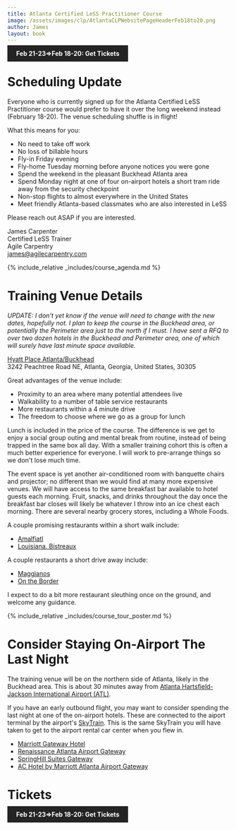```yaml
---
title: Atlanta Certified LeSS Practitioner Course
image: /assets/images/clp/AtlantaCLPWebsitePageHeaderFeb18to20.png
author: James
layout: book
---
```


<a class="wx-button" href="https://agilecarpentry.ticketspice.com/atlanta-metro-certified-less-practitioner-workshop-2023-q1" style="background:rgba(36,36,36,1);color:white;padding:10px 20px;text-decoration:none;font-weight:bold;" target="_blank">Feb 21-23=>Feb 18-20: Get Tickets</a>

# Scheduling Update

Everyone who is currently signed up for the Atlanta Certified LeSS Practitioner course would prefer to have it over the long weekend instead (February 18-20). The venue scheduling shuffle is in flight!

What this means for you:
* No need to take off work
* No loss of billable hours
* Fly-in Friday evening
* Fly-home Tuesday morning before anyone notices you were gone
* Spend the weekend in the pleasant Buckhead Atlanta area
* Spend Monday night at one of four on-airport hotels a short tram ride away from the security checkpoint
* Non-stop flights to almost everywhere in the United States
* Meet friendly Atlanta-based classmates who are also interested in LeSS

Please reach out ASAP if you are interested.

James Carpenter  
Certified LeSS Trainer  
Agile Carpentry  
[james@agilecarpentry.com](mailto:james@agilecarpentry.com)   

{% include_relative _includes/course_agenda.md %}



# Training Venue Details

*UPDATE: I don't yet know if the venue will need to change with the new dates, hopefully not. I plan to keep the course in the Buckhead area, or potentially the Perimeter area just to the north if I must. I have sent a RFQ to over two dozen hotels in the Buckhead and Perimeter area, one of which will surely have last minute space available.*

[Hyatt Place Atlanta/Buckhead](https://www.hyatt.com/en-US/hotel/georgia/hyatt-place-atlanta-buckhead/atlzb)  
3242 Peachtree Road NE, Atlanta, Georgia, United States, 30305  

Great advantages of the venue include:
* Proximity to an area where many potential attendees live
* Walkability to a number of table service restaurants
* More restaurants within a 4 minute drive
* The freedom to choose where we go as a group for lunch

Lunch is included in the price of the course. The difference is we get to enjoy a social group outing and mental break from routine, instead of being trapped in the same box all day. With a smaller training cohort this is often a much better experience for everyone. I will work to pre-arrange things so we don't lose much time.

The event space is yet another air-conditioned room with banquette chairs and projector; no different than we would find at many more expensive venues. We will have access to the same breakfast bar available to hotel guests each morning. Fruit, snacks, and drinks throughout the day once the breakfast bar closes will likely be whatever I throw into an ice chest each morning. There are several nearby grocery stores, including a Whole Foods.


A couple promising restaurants within a short walk include:
* [Amalfiatl](https://www.amalfiatl.com/)
* [Louisiana. Bistreaux](https://www.louisianabistreaux.com/)

A couple restaurants a short drive away include:
* [Maggianos](https://www.maggianos.com/menus/3368-peachtree-rd./lunch/)
* [On the Border](https://www.ontheborder.com/locations/buckhead/)

I expect to do a bit more restaurant sleuthing once on the ground, and welcome any guidance.

{% include_relative _includes/course_tour_poster.md %}

# Consider Staying On-Airport The Last Night

The training venue will be on the northern side of Atlanta, likely in the Buckhead area. This is about 30 minutes away from [Atlanta Hartsfield-Jackson International Airport (ATL)](https://www.atl.com/).

If you have an early outbound flight, you may want to consider spending the last night at one of the on-airport hotels. These are connected to the aiport terminal by the airport's [SkyTrain](https://martaguide.com/things-to-know-about-the-atlanta-skytrain/). This is the same SkyTrain you will have taken to get to the airport rental car center when you flew in.

* [Marriott Gateway Hotel](https://www.marriott.com/en-us/hotels/atlma-atlanta-airport-marriott-gateway/overview/)
* [Renaissance Atlanta Airport Gateway](https://www.marriott.com/en-us/hotels/atlag-renaissance-atlanta-airport-gateway-hotel/overview/)
* [SpringHill Suites Gateway](https://www.marriott.com/en-us/hotels/atlgi-springhill-suites-atlanta-airport-gateway/overview/)
* [AC Hotel by Marriott Atlanta Airport Gateway](https://www.marriott.com/en-us/hotels/atlat-ac-hotel-atlanta-airport-gateway/overview/)

# Tickets

<a class="wx-button" href="https://agilecarpentry.ticketspice.com/atlanta-metro-certified-less-practitioner-workshop-2023-q1" style="background:rgba(36,36,36,1);color:white;padding:10px 20px;text-decoration:none;font-weight:bold;" target="_blank">Feb 21-23=>Feb 18-20: Get Tickets</a>




